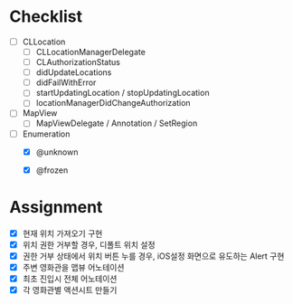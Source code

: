 # Checklist
- [ ] CLLocation
	- [ ] CLLocationManagerDelegate
	- [ ] CLAuthorizationStatus
	- [ ] didUpdateLocations
	- [ ] didFailWithError
	- [ ] startUpdatingLocation / stopUpdatingLocation
	- [ ] locationManagerDidChangeAuthorization
- [ ] MapView
	- [ ] MapViewDelegate / Annotation / SetRegion
- [ ] Enumeration
	- [x] @unknown
	- [x] @frozen


# Assignment
- [x] 현재 위치 가져오기 구현
- [x] 위치 권한 거부할 경우, 디폴트 위치 설정
- [x] 권한 거부 상태에서 위치 버튼 누를 경우, iOS설정 화면으로 유도하는 Alert 구현
- [x] 주변 영화관을 맵뷰 어노테이션
- [x] 최초 진입시 전체 어노테이션
- [x] 각 영화관별 액션시트 만들기